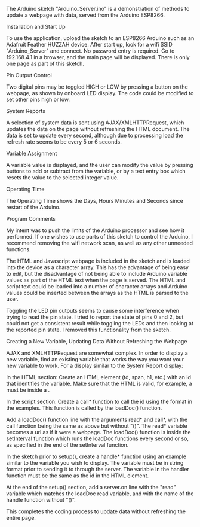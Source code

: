 The Arduino sketch "Arduino_Server.ino" is a demonstration of methods to update a webpage with data, served from the Arduino ESP8266.  

Installation and Start Up

To use the application, upload the sketch to an ESP8266 Arduino such as an Adafruit Feather HUZZAH device.  After start up, look for a wifi SSID "Arduino_Server" and connect.  No password entry is required.  Go to 192.168.4.1 in a browser, and the main page will be displayed.  There is only one page as part of this sketch. 

Pin Output Control

Two digital pins may be toggled HIGH or LOW by pressing a button on the webpage, as shown by onboard LED display.  The code could be modified to set other pins high or low.  

System Reports

A selection of system data is sent using AJAX/XMLHTTPRequest, which updates the data on the page without refreshing the HTML document.  The data is set to update every second, although due to processing load the refresh rate seems to be every 5 or 6 seconds. 

Variable Assignment

A variable value is displayed, and the user can modify the value by pressing buttons to add or subtract from the variable, or by a text entry box which resets the value to the selected integer value.

Operating Time

The Operating Time shows the Days, Hours Minutes and Seconds since restart of the Arduino.

Program Comments

My intent was to push the limits of the Arduino processor and see how it performed.  If one wishes to use parts of this sketch to control the Arduino, I recommend removing the wifi network scan, as well as any other unneeded functions.

The HTML and Javascript webpage is included in the sketch and is loaded into the device as a character array.  This has the advantage of being easy to edit, but the disadvantage of not being able to include Arduino variable values as part of the HTML text when the page is served.  The HTML and script text could be loaded into a number of character arrays and Arduino values could be inserted between the arrays as the HTML is parsed to the user.

Toggling the LED pin outputs seems to cause some interference when trying to read the pin state.  I tried to report the state of pins 0 and 2, but could not get a consistent result while toggling the LEDs and then looking at the reported pin state.  I removed this functionality from the sketch.

Creating a New Variable, Updating Data Without Refreshing the Webpage

AJAX and XMLHTTPRequest are somewhat complex.  In order to display a new variable, find an existing variable that works the way you want your new variable to work.  For a display similar to the System Report display:

In the HTML section:
Create an HTML element (td, span, h1, etc.) with an id that identifies the variable.  Make sure that the HTML is valid, for example, a <td> must be inside a <table>.

In the script section:
Create a call* function to call the id using the format in the examples. This function is called by the loadDoc() function.

Add a loadDoc() function line with the arguments read* and call*, with the call function being the same as above but without "()".  The read* variable becomes a url as if it were a webpage. The loadDoc() function is inside the setInterval function which runs the loadDoc functions every second or so, as specified in the end of the setInterval function.

In the sketch prior to setup(), create a handle* function using an example similar to the variable you wish to display. The variable must be in string format prior to sending it to through the server. The variable in the handler function must be the same as the id in the HTML element.

At the end of the setup() section, add a server.on line with the "read" variable which matches the loadDoc read variable, and with the name of the handle function without "()".

This completes the coding process to update data without refreshing the entire page.
